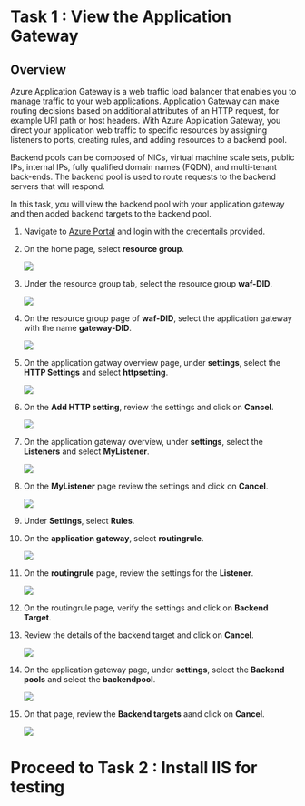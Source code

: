 # Task 1 : View the Application Gateway

## Overview

Azure Application Gateway is a web traffic load balancer that enables you to manage traffic to your web applications. Application Gateway can make routing decisions based on additional attributes of an HTTP request, for example URI path or host headers. With Azure Application Gateway, you direct your application web traffic to specific resources by assigning listeners to ports, creating rules, and adding resources to a backend pool.

Backend pools can be composed of NICs, virtual machine scale sets, public IPs, internal IPs, fully qualified domain names (FQDN), and multi-tenant back-ends. The backend pool is used to route requests to the backend servers that will respond.

In this task, you will view the backend pool with your application gateway and then added backend targets to the backend pool.

1. Navigate to [Azure Portal](https://portal.azure.com) and login with the credentails provided.

1. On the home page, select **resource group**.

     ![](../images/waf021.png)

1. Under the resource group tab, select the resource group **waf-DID**.

     ![](../images/waf051.png)

1. On the resource group page of **waf-DID**, select the application gateway with the name **gateway-DID**.

     ![](../images/waf050.png)

1. On the application gatway overview page, under **settings**, select the **HTTP Settings** and select **httpsetting**.

     ![](../images/waf052.png)

1. On the **Add HTTP setting**, review the settings and click on **Cancel**.

     ![](../images/waf026.png)

1. On the application gateway overview, under **settings**, select the **Listeners** and select **MyListener**.

     ![](../images/waf056.png)

1. On the **MyListener** page review the settings and click on **Cancel**.

     ![](../images/waf057.png)

1. Under **Settings**, select **Rules**.

1. On the **application gateway**, select **routingrule**.

      ![](../images/waf058.png)

1. On the **routingrule** page, review the settings for the **Listener**.

      ![](../images/waf059.png)
      
1. On the routingrule page, verify the settings and click on **Backend Target**.

1. Review the details of the backend target and click on **Cancel**.

      ![](../images/waf060.png)

1. On the application gateway page, under **settings**, select the **Backend pools** and select the **backendpool**.

      ![](../images/waf032.png)

1. On that page, review the **Backend targets** aand click on **Cancel**.

      ![](../images/waf033.png)


# Proceed to Task 2 : Install IIS for testing







